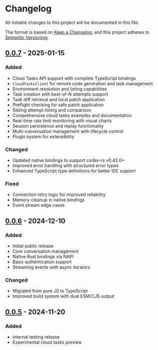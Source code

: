 # Changelog

All notable changes to this project will be documented in this file.

The format is based on [Keep a Changelog](https://keepachangelog.com/en/1.0.0/),
and this project adheres to [Semantic Versioning](https://semver.org/spec/v2.0.0.html).

## [0.0.7] - 2025-01-15

### Added
- Cloud Tasks API support with complete TypeScript bindings
- `CloudTasksClient` for remote code generation and task management
- Environment resolution and listing capabilities
- Task creation with best-of-N attempts support
- Task diff retrieval and local patch application
- Preflight checking for safe patch application
- Sibling attempt listing and comparison
- Comprehensive cloud tasks examples and documentation
- Real-time rate limit monitoring with visual charts
- Session persistence and replay functionality
- Multi-conversation management with lifecycle control
- Plugin system for extensibility

### Changed
- Updated native bindings to support codex-rs v0.42.0+
- Improved error handling with structured error types
- Enhanced TypeScript type definitions for better IDE support

### Fixed
- Connection retry logic for improved reliability
- Memory cleanup in native bindings
- Event stream edge cases

## [0.0.6] - 2024-12-10

### Added
- Initial public release
- Core conversation management
- Native Rust bindings via NAPI
- Basic authentication support
- Streaming events with async iterators

### Changed
- Migrated from pure JS to TypeScript
- Improved build system with dual ESM/CJS output

## [0.0.5] - 2024-11-20

### Added
- Internal testing release
- Experimental cloud tasks preview

[0.0.7]: https://github.com/flo-ai/codex-ts-sdk/compare/v0.0.6...v0.0.7
[0.0.6]: https://github.com/flo-ai/codex-ts-sdk/compare/v0.0.5...v0.0.6
[0.0.5]: https://github.com/flo-ai/codex-ts-sdk/releases/tag/v0.0.5
